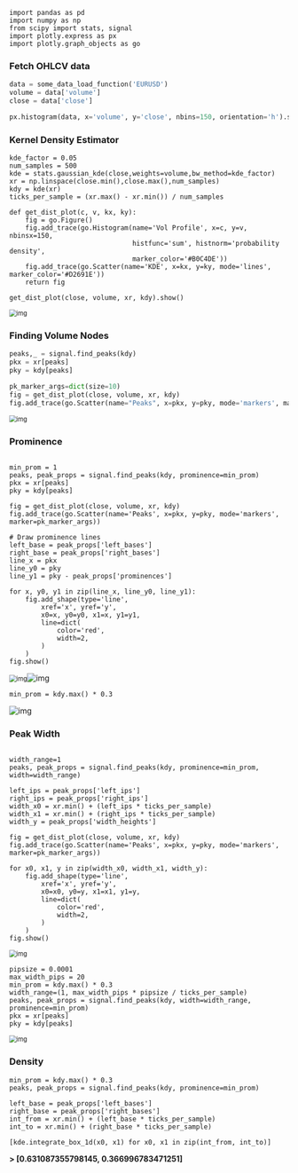 ```
import pandas as pd
import numpy as np
from scipy import stats, signal
import plotly.express as px
import plotly.graph_objects as go
```



### Fetch OHLCV data
```python
data = some_data_load_function('EURUSD')
volume = data['volume']
close = data['close']

px.histogram(data, x='volume', y='close', nbins=150, orientation='h').show()
```



### Kernel Density Estimator

```
kde_factor = 0.05
num_samples = 500
kde = stats.gaussian_kde(close,weights=volume,bw_method=kde_factor)
xr = np.linspace(close.min(),close.max(),num_samples)
kdy = kde(xr)
ticks_per_sample = (xr.max() - xr.min()) / num_samples

def get_dist_plot(c, v, kx, ky):
    fig = go.Figure()
    fig.add_trace(go.Histogram(name='Vol Profile', x=c, y=v, nbinsx=150, 
                               histfunc='sum', histnorm='probability density',
                               marker_color='#B0C4DE'))
    fig.add_trace(go.Scatter(name='KDE', x=kx, y=ky, mode='lines', marker_color='#D2691E'))
    return fig

get_dist_plot(close, volume, xr, kdy).show()
```

<img src="https://miro.medium.com/max/1254/1*I9jke4zawLL12Ay7z9bdtg.png" alt="img" style="zoom: 80%;" />



### Finding Volume Nodes
```python
peaks,_ = signal.find_peaks(kdy)
pkx = xr[peaks]
pky = kdy[peaks]

pk_marker_args=dict(size=10)
fig = get_dist_plot(close, volume, xr, kdy)
fig.add_trace(go.Scatter(name="Peaks", x=pkx, y=pky, mode='markers', marker=pk_marker_args))
```

<img src="https://miro.medium.com/max/1400/1*fQ_OFT4wfUALrXWEU4I9Ag.png" alt="img" style="zoom:80%;" />

### Prominence

```

min_prom = 1
peaks, peak_props = signal.find_peaks(kdy, prominence=min_prom)
pkx = xr[peaks]
pky = kdy[peaks]

fig = get_dist_plot(close, volume, xr, kdy)
fig.add_trace(go.Scatter(name='Peaks', x=pkx, y=pky, mode='markers', marker=pk_marker_args))

# Draw prominence lines
left_base = peak_props['left_bases']
right_base = peak_props['right_bases']
line_x = pkx
line_y0 = pky
line_y1 = pky - peak_props['prominences']

for x, y0, y1 in zip(line_x, line_y0, line_y1):
    fig.add_shape(type='line',
        xref='x', yref='y',
        x0=x, y0=y0, x1=x, y1=y1,
        line=dict(
            color='red',
            width=2,
        )
    )
fig.show()
```

<img src="https://miro.medium.com/max/1400/1*FVBDecof9xEUaRsXRdPDJQ.png" alt="img" style="zoom:80%;" />![img](https://miro.medium.com/max/1400/1*tlQUlPQfa9jsCXTd0e_syQ.png)

```
min_prom = kdy.max() * 0.3
```

![img](https://miro.medium.com/max/1400/1*tlQUlPQfa9jsCXTd0e_syQ.png)

### Peak Width

```

width_range=1
peaks, peak_props = signal.find_peaks(kdy, prominence=min_prom, width=width_range)

left_ips = peak_props['left_ips']
right_ips = peak_props['right_ips']
width_x0 = xr.min() + (left_ips * ticks_per_sample)
width_x1 = xr.min() + (right_ips * ticks_per_sample)
width_y = peak_props['width_heights']

fig = get_dist_plot(close, volume, xr, kdy)
fig.add_trace(go.Scatter(name='Peaks', x=pkx, y=pky, mode='markers', marker=pk_marker_args))

for x0, x1, y in zip(width_x0, width_x1, width_y):
    fig.add_shape(type='line',
        xref='x', yref='y',
        x0=x0, y0=y, x1=x1, y1=y,
        line=dict(
            color='red',
            width=2,
        )
    )
fig.show()
```

<img src="https://miro.medium.com/max/1400/1*mX0fmXrJExNDIWeylNGUtA.png" alt="img" style="zoom: 80%;" />

```
pipsize = 0.0001
max_width_pips = 20
min_prom = kdy.max() * 0.3
width_range=(1, max_width_pips * pipsize / ticks_per_sample)
peaks, peak_props = signal.find_peaks(kdy, width=width_range, prominence=min_prom)
pkx = xr[peaks]
pky = kdy[peaks]
```

<img src="https://miro.medium.com/max/1400/1*AxWOMnnOkF0cIYQ67s4UlA.png" alt="img" style="zoom:80%;" />

### Density

```
min_prom = kdy.max() * 0.3
peaks, peak_props = signal.find_peaks(kdy, prominence=min_prom)

left_base = peak_props['left_bases']
right_base = peak_props['right_bases']
int_from = xr.min() + (left_base * ticks_per_sample)
int_to = xr.min() + (right_base * ticks_per_sample)

[kde.integrate_box_1d(x0, x1) for x0, x1 in zip(int_from, int_to)]
```

**\> [0.631087355798145, 0.366996783471251]**


